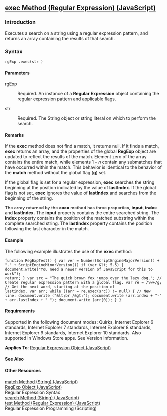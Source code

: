 ## [exec Method (Regular Expression) (JavaScript)](exec-Method__Regular-Expression.html)

### Introduction 

 Executes a search on a string using a regular expression pattern, and returns an array containing the results of that search.

### Syntax 

```
rgExp .exec(str )
```

#### Parameters 

<div id="sectionSection0" class="section" name="collapseableSection" style="" expanded="true">
  <dl class="authored">
    <dt>
      <span class="parameter" sdata="paramReference" xmlns:util="util">rgExp</span>
    </dt>
    <dd>
      <p xmlns:util="util">
        Required. An instance of a <b>Regular Expression</b> object containing the regular expression pattern and applicable flags.
      </p>
    </dd>
    <dt>
      <span class="parameter" sdata="paramReference" xmlns:util="util">str</span>
    </dt>
    <dd>
      <p xmlns:util="util">
        Required. The <span sdata="langKeyword" value="String"><span class="keyword">String</span></span> object or string literal on which to perform the search.
      </p>
    </dd>
  </dl>
</div>

#### Remarks 

<div id="languageReferenceRemarksSection" class="section" name="collapseableSection" style="">
  <p xmlns:util="util">
    If the <b>exec</b> method does not find a match, it returns <span sdata="langKeyword" value="null"><span class="keyword">null</span></span>. If it finds a match, <b>exec</b> returns an array, and
    the properties of the global <b>RegExp</b> object are updated to reflect the results of the match. Element zero of the array contains the entire match, while elements 1 &#8211; <i>n</i> contain
    any submatches that have occurred within the match. This behavior is identical to the behavior of the <b>match</b> method without the global flag (<b>g</b>) set.
  </p>
  <p xmlns:util="util">
    If the global flag is set for a regular expression, <b>exec</b> searches the string beginning at the position indicated by the value of <b>lastIndex</b>. If the global flag is not set,
    <b>exec</b> ignores the value of <b>lastIndex</b> and searches from the beginning of the string.
  </p>
  <p xmlns:util="util">
    The array returned by the <b>exec</b> method has three properties, <b>input</b>, <b>index</b> and <b>lastIndex.</b> The <b>input</b> property contains the entire searched string. The <b>index</b>
    property contains the position of the matched substring within the complete searched string. The <b>lastIndex</b> property contains the position following the last character in the match.
  </p>
</div>

#### Example 

<p xmlns:util="util">
  The following example illustrates the use of the <b>exec</b> method:
</p>

```
function RegExpTest() { var ver = Number(ScriptEngineMajorVersion() + "." + ScriptEngineMinorVersion()) if (ver &lt; 5.5) { document.write("You need a newer version of JavaScript for this to work");
return; } var src = "The quick brown fox jumps over the lazy dog."; // Create regular expression pattern with a global flag. var re = /\w+/g; // Get the next word, starting at the position of
lastindex. var arr; while ((arr = re.exec(src)) != null) { // New line: document.write ("&lt;br /&gt;"); document.write (arr.index + "-" + arr.lastIndex + " "); document.write (arr[0]); } }
```

#### Requirements 

<div id="requirementsTitleSection" class="section" name="collapseableSection" style="">
  <p xmlns:util="util"></p>
  <p>
    Supported in the following document modes: Quirks, Internet Explorer 6 standards, Internet Explorer 7 standards, Internet Explorer 8 standards, Internet Explorer 9 standards, Internet Explorer 10
    standards. Also supported in Windows Store apps. See Version Information.
  </p>
  <p xmlns:util="util">
    <b>Applies To</b>: <span sdata="link"><a href="346aa83e-a045-47ea-acae-b42c7b121534.htm">Regular Expression Object (JavaScript)</a></span>
  </p>
</div>

#### See Also 

<div id="seeAlsoSection" class="section" name="collapseableSection" style="">
  <h4 class="subHeading">
    Other Resources
  </h4>
  <div class="seeAlsoStyle">
    <span sdata="link" xmlns:util="util"><a href="eda9ad27-4f9b-4cb1-8345-a0ae85979ca0.htm">match Method (String) (JavaScript)</a></span>
  </div>
  <div class="seeAlsoStyle">
    <span sdata="link" xmlns:util="util"><a href="7f6b1073-8cbb-49ed-94b6-56833ba663c5.htm">RegExp Object (JavaScript)</a></span>
  </div>
  <div class="seeAlsoStyle">
    <span sdata="link" xmlns:util="util">Regular Expression Syntax</span>
  </div>
  <div class="seeAlsoStyle">
    <span sdata="link" xmlns:util="util"><a href="1cae0fbc-3319-4327-ba4e-d5fa2c4a9ba0.htm">search Method (String) (JavaScript)</a></span>
  </div>
  <div class="seeAlsoStyle">
    <span sdata="link" xmlns:util="util"><a href="4f4b6e39-cb1a-4be9-a66f-7b846075580d.htm">test Method (Regular Expression) (JavaScript)</a></span>
  </div>
  <div class="seeAlsoStyle">
    <span sdata="link" xmlns:util="util">Regular Expression Programming (Scripting)</span>
  </div>
</div>

